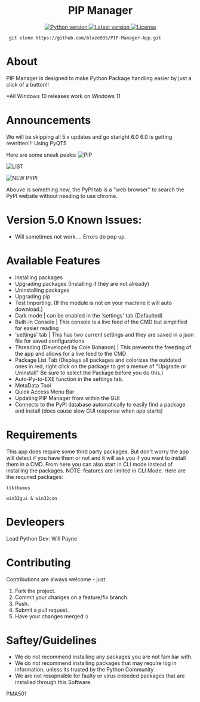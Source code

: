 
<h1 align="center">PIP Manager</h1><div align="center">
  <a href="https://www.python.org">
    <img src="https://img.shields.io/badge/Python-3.11.4-blue" alt="Python version" />
  </a>
  <a href="https://github.com/blaze005/PIP-Manager-App/releases">
    <img src="https://img.shields.io/badge/Version-5.0-green" alt="Latest version" />
  </a>
  <a href="https://github.com/blaze005/PIP-Manager-App/blob/main/LICENSE">
    <img src="https://img.shields.io/badge/License-MIT-yellow" alt="License" />
  </a>
</div>

``` git clone https://github.com/blaze005/PIP-Manager-App.git```

# About
PIP Manager is designed to make Python Package handling easier by just a click of a button!!

*All Windows 10 releases work on Windows 11

# Announcements 
We will be skipping all 5.x updates and go staright 6.0 
6.0 is getting rewritten!!! Using PyQT5

Here are some sneak peaks: 
![PIP](https://media.discordapp.net/attachments/1048031033997676596/1193630486443077824/image.png?ex=65ad6a04&is=659af504&hm=a052bef2cee31bfb5c498ff12b75ff2b4f9d877d6611be587db799fab6f0a1b0&=&format=webp&quality=lossless&width=742&height=591)

![LIST](https://media.discordapp.net/attachments/1048031033997676596/1193630672082981046/image.png?ex=65ad6a30&is=659af530&hm=8e85bfe0cd61a2818acf36bb1c13629e4e8049df27b93e9b8611fc8dab194d7f&=&format=webp&quality=lossless&width=737&height=591)


![NEW PYPI](https://media.discordapp.net/attachments/1048031033997676596/1193630778769293322/image.png?ex=65ad6a4a&is=659af54a&hm=39d75ead10ece0a06351d3de4fe5431a31b073a051f7cf2621908b5edd52c5e8&=&format=webp&quality=lossless&width=747&height=591)

Abouve is something new, the PyPI tab is a "web browser" to search the PyPI website without needing to use chrome.


# Version 5.0 Known Issues: 
- Will sometimes not work.... Errors do pop up. 


# Available Features

- Installing packages
- Upgrading packages (Installing if they are not already)
- Uninstalling packages 
- Upgrading pip
- Test Importing. (If the module is not on your machine it will auto download.)
- Dark mode | can be enabled in the 'settings' tab (Defaulted)
- Built-In Console | This console is a live feed of the CMD but simplified for easier reading 
- 'settings' tab | This has two current settings and they are saved in a json file for saved configurations 
- Threading (Developed by Cole Bohanon) | This prevents the freezing of the app and allows for a live feed to the CMD
- Package List Tab (Displays all packages and colorizes the outdated ones in red, right click on the package to get a menue of "Upgrade or Uninstall" Be sure to select the Package before you do this.)
- Auto-Py-to-EXE function in the settings tab. 
- MetaData Tool 
- Quick Access Menu Bar
- Updating PIP Manager from within the GUI
- Connects to the PyPI database automatically to easily find a package and install (does cause slow GUI response when app starts)



# Requirements

This app does require some third party packages. But don't worry the app will detect if you have them or not and it will ask you if you want to install them in a CMD. From here you can also start in CLI mode instead of installing the packages. NOTE: features are limited in CLI Mode. 
Here are the required packages:

```ttkthemes```

```win32gui & win32con```

# Devleopers 

Lead Python Dev: Will Payne 


# Contributing
Contributions are always welcome - just:

1. Fork the project.
2. Commit your changes on a feature/fix branch.
3. Push.
4. Submit a pull request.
5. Have your changes merged :)


# Saftey/Guidelines 

- We do not recommend installing any packages you are not familiar with.
- We do not recommend installing packages that may require log in information, unless its trusted by the Python Community 
- We are not resopnsible for faulty or virus enbeded packages that are installed through this Software. 



PMA501
